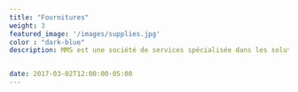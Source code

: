```yaml
---
title: "Fournitures"
weight: 3
featured_image: '/images/supplies.jpg'
color : "dark-blue"
description: MMS est une société de services spécialisée dans les solutions intégrées pour l’industrie hôtelière et la gestion des installations dans un large éventail d’industries, tels que l’industrie minière, Oil & Gas, Santé, Constructions, établissements d’enseignement, Hôtels et Offshore.


date: 2017-03-02T12:00:00-05:00
---
```


